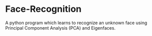 # Face-Recognition
A python program which learns to recognize an unknown face using Principal Component Analysis (PCA) and Eigenfaces.
